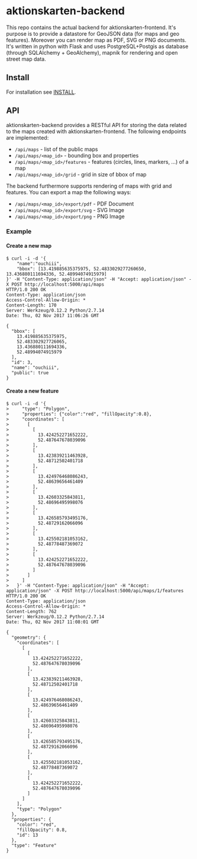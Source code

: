 aktionskarten-backend
=====================

This repo contains the actual backend for aktionskarten-frontend. It's purpose
is to provide a datastore for GeoJSON data (for maps and geo features). Moreover
you can render map as PDF, SVG or PNG documents. It's written in python with
Flask and uses PostgreSQL+Postgis as database (through SQLAlchemy + GeoAlchemy),
mapnik for rendering and open street map data.

## Install

For installation see [INSTALL](INSTALL.md).

## API

aktionskarten-backend provides a RESTful API for storing the data related to the
maps created with aktionskarten-frontend. The following endpoints are
implemented:

* `/api/maps` - list of the public maps
* `/api/maps/<map_id>` - bounding box and properties
* `/api/maps/<map_id>/features` - features (circles, lines, markers, ...) of a map
* `/api/maps/<map_id>/grid` - grid in size of bbox of map

The backend furthermore supports rendering of maps with grid and features. You
can export a map the following ways:

* `/api/maps/<map_id>/export/pdf` - PDF Document
* `/api/maps/<map_id>/export/svg` - SVG Image
* `/api/maps/<map_id>/export/png` - PNG Image

### Example

#### Create a new map
```
$ curl -i -d '{
    "name":"ouchiii",
    "bbox": [13.419885635375975, 52.4833029277260650, 13.436880111694336, 52.48994074915979]
}' -H "Content-Type: application/json" -H "Accept: application/json" -X POST http://localhost:5000/api/maps
HTTP/1.0 200 OK
Content-Type: application/json
Access-Control-Allow-Origin: *
Content-Length: 170
Server: Werkzeug/0.12.2 Python/2.7.14
Date: Thu, 02 Nov 2017 11:06:26 GMT

{
  "bbox": [
    13.419885635375975, 
    52.483302927726065, 
    13.436880111694336, 
    52.48994074915979
  ], 
  "id": 3, 
  "name": "ouchiii", 
  "public": true
}
```

#### Create a new feature
```
$ curl -i -d '{
>     "type": "Polygon",
>     "properties": {"color":"red", "fillOpacity":0.8},
>     "coordinates": [
>       [
>         [
>           13.424252271652222,
>           52.487647678039096
>         ],
>         [
>           13.423839211463928,
>           52.48712502401718
>         ],
>         [
>           13.424976468086243,
>           52.48639656461409
>         ],
>         [
>           13.42603325843811,
>           52.48696495998076
>         ],
>         [
>           13.426585793495176,
>           52.48729162066096
>         ],
>         [
>           13.425502181053162,
>           52.48778487369072
>         ],
>         [
>           13.424252271652222,
>           52.487647678039096
>         ]
>       ]
>     ]
>   }' -H "Content-Type: application/json" -H "Accept: application/json" -X POST http://localhost:5000/api/maps/1/features
HTTP/1.0 200 OK
Content-Type: application/json
Access-Control-Allow-Origin: *
Content-Length: 762
Server: Werkzeug/0.12.2 Python/2.7.14
Date: Thu, 02 Nov 2017 11:08:01 GMT

{
  "geometry": {
    "coordinates": [
      [
        [
          13.424252271652222, 
          52.487647678039096
        ], 
        [
          13.423839211463928, 
          52.48712502401718
        ], 
        [
          13.424976468086243, 
          52.48639656461409
        ], 
        [
          13.42603325843811, 
          52.48696495998076
        ], 
        [
          13.426585793495176, 
          52.48729162066096
        ], 
        [
          13.425502181053162, 
          52.48778487369072
        ], 
        [
          13.424252271652222, 
          52.487647678039096
        ]
      ]
    ], 
    "type": "Polygon"
  }, 
  "properties": {
    "color": "red", 
    "fillOpacity": 0.8, 
    "id": 13
  }, 
  "type": "Feature"
}
```

